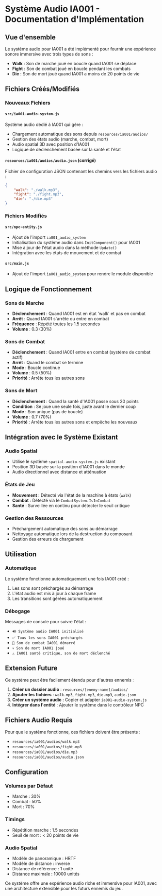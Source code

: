 # Système Audio IA001 - Documentation d'Implémentation

## Vue d'ensemble

Le système audio pour IA001 a été implémenté pour fournir une expérience sonore immersive avec trois types de sons :

- **Walk** : Son de marche joué en boucle quand IA001 se déplace
- **Fight** : Son de combat joué en boucle pendant les combats
- **Die** : Son de mort joué quand IA001 a moins de 20 points de vie

## Fichiers Créés/Modifiés

### Nouveaux Fichiers

#### `src/ia001-audio-system.js`
Système audio dédié à IA001 qui gère :
- Chargement automatique des sons depuis `resources/ia001/audios/`
- Gestion des états audio (marche, combat, mort)
- Audio spatial 3D avec position d'IA001
- Logique de déclenchement basée sur la santé et l'état

#### `resources/ia001/audios/audio.json` (corrigé)
Fichier de configuration JSON contenant les chemins vers les fichiers audio :
```json
{
    "walk": "./walk.mp3",
    "fight": "./fight.mp3",
    "die": "./die.mp3"
}
```

### Fichiers Modifiés

#### `src/npc-entity.js`
- Ajout de l'import `ia001_audio_system`
- Initialisation du système audio dans `InitComponent()` pour IA001
- Mise à jour de l'état audio dans la méthode `Update()`
- Intégration avec les états de mouvement et de combat

#### `src/main.js`
- Ajout de l'import `ia001_audio_system` pour rendre le module disponible

## Logique de Fonctionnement

### Sons de Marche
- **Déclenchement** : Quand IA001 est en état 'walk' et pas en combat
- **Arrêt** : Quand IA001 s'arrête ou entre en combat
- **Fréquence** : Répété toutes les 1.5 secondes
- **Volume** : 0.3 (30%)

### Sons de Combat
- **Déclenchement** : Quand IA001 entre en combat (système de combat actif)
- **Arrêt** : Quand le combat se termine
- **Mode** : Boucle continue
- **Volume** : 0.5 (50%)
- **Priorité** : Arrête tous les autres sons

### Sons de Mort
- **Déclenchement** : Quand la santé d'IA001 passe sous 20 points
- **Condition** : Se joue une seule fois, juste avant le dernier coup
- **Mode** : Son unique (pas de boucle)
- **Volume** : 0.7 (70%)
- **Priorité** : Arrête tous les autres sons et empêche les nouveaux

## Intégration avec le Système Existant

### Audio Spatial
- Utilise le système `spatial-audio-system.js` existant
- Position 3D basée sur la position d'IA001 dans le monde
- Audio directionnel avec distance et atténuation

### États de Jeu
- **Mouvement** : Détecté via l'état de la machine à états (`walk`)
- **Combat** : Détecté via le `CombatSystem.IsInCombat`
- **Santé** : Surveillée en continu pour détecter le seuil critique

### Gestion des Ressources
- Préchargement automatique des sons au démarrage
- Nettoyage automatique lors de la destruction du composant
- Gestion des erreurs de chargement

## Utilisation

### Automatique
Le système fonctionne automatiquement une fois IA001 créé :
1. Les sons sont préchargés au démarrage
2. L'état audio est mis à jour à chaque frame
3. Les transitions sont gérées automatiquement

### Débogage
Messages de console pour suivre l'état :
- `🔊 Système audio IA001 initialisé`
- `✅ Tous les sons IA001 préchargés`
- `🎵 Son de combat IA001 démarré`
- `💀 Son de mort IA001 joué`
- `⚠️ IA001 santé critique, son de mort déclenché`

## Extension Future

Ce système peut être facilement étendu pour d'autres ennemis :

1. **Créer un dossier audio** : `resources/[enemy-name]/audios/`
2. **Ajouter les fichiers** : `walk.mp3`, `fight.mp3`, `die.mp3`, `audio.json`
3. **Créer un système audio** : Copier et adapter `ia001-audio-system.js`
4. **Intégrer dans l'entité** : Ajouter le système dans le contrôleur NPC

## Fichiers Audio Requis

Pour que le système fonctionne, ces fichiers doivent être présents :
- `resources/ia001/audios/walk.mp3`
- `resources/ia001/audios/fight.mp3`
- `resources/ia001/audios/die.mp3`
- `resources/ia001/audios/audio.json`

## Configuration

### Volumes par Défaut
- Marche : 30%
- Combat : 50%
- Mort : 70%

### Timings
- Répétition marche : 1.5 secondes
- Seuil de mort : < 20 points de vie

### Audio Spatial
- Modèle de panoramique : HRTF
- Modèle de distance : inverse
- Distance de référence : 1 unité
- Distance maximale : 10000 unités

Ce système offre une expérience audio riche et immersive pour IA001, avec une architecture extensible pour les futurs ennemis du jeu.